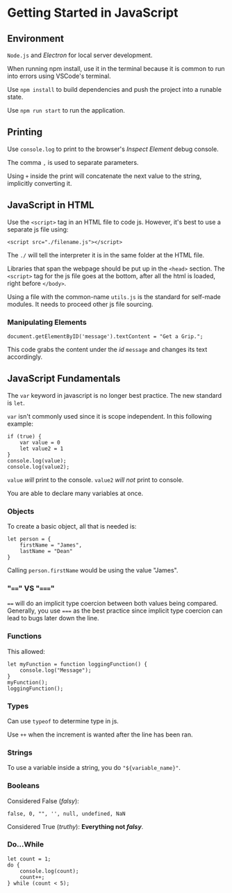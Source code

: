 # Getting Started in JavaScript

## Environment
```Node.js``` and _Electron_ for local server development.

When running npm install, use it in the terminal because it is common to run into errors using VSCode's terminal.

Use ```npm install``` to build dependencies and push the project into a runable state.

Use ```npm run start``` to run the application.

## Printing

Use ```console.log``` to print to the browser's _Inspect Element_ debug console. 

The comma ```,``` is used to separate parameters.

Using ```+``` inside the print will concatenate the next value to the string, implicitly converting it. 

## JavaScript in HTML

Use the ```<script>``` tag in an HTML file to code js. However, it's best to use a separate js file using:
```
<script src="./filename.js"></script>
```

The ```./``` will tell the interpreter it is in the same folder at the HTML file.

Libraries that span the webpage should be put up in the ```<head>``` section. The ```<script>``` tag for the js file goes at the bottom, after all the html is loaded, right before ```</body>```.

Using a file with the common-name ```utils.js``` is the standard for self-made modules. It needs to proceed other js file sourcing.

### Manipulating Elements
```
document.getElementByID('message').textContent = "Get a Grip.";
```

This code grabs the content under the _id_ ```message``` and changes its text accordingly.

## JavaScript Fundamentals

The ```var``` keyword in javascript is no longer best practice. The new standard is ```let```.

```var``` isn't commonly used since it is scope independent. In this following example:
```
if (true) {
    var value = 0
    let value2 = 1
}
console.log(value);
console.log(value2);
```
```value``` _will_ print to the console. ```value2``` _will not_ print to console.

You are able to declare many variables at once.

### Objects

To create a basic object, all that is needed is:
```
let person = {
    firstName = "James",
    lastName = "Dean"
}
```
Calling ```person.firstName``` would be using the value "James".

### "```==```" VS "```===```"

```==``` will do an implicit type coercion between both values being compared. Generally, you use ```===``` as the best practice since implicit type coercion can lead to bugs later down the line.

### Functions
This allowed:
```
let myFunction = function loggingFunction() {
    console.log("Message");
}
myFunction();
loggingFunction();
```

### Types

Can use ```typeof``` to determine type in js. 

Use ```++``` when the increment is wanted after the line has been ran. 

### Strings

To use a variable inside a string, you do ```"${variable_name}"```.

### Booleans
Considered False (_falsy_):
```
false, 0, "", '', null, undefined, NaN
```
Considered True (_truthy_): **Everything not _falsy_**.

### Do...While
```
let count = 1;
do {
    console.log(count);
    count++;
} while (count < 5);
```
